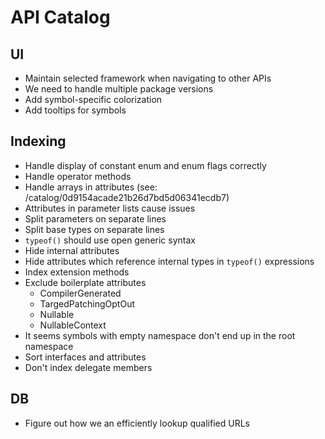 # API Catalog

## UI

* Maintain selected framework when navigating to other APIs
* We need to handle multiple package versions
* Add symbol-specific colorization
* Add tooltips for symbols

## Indexing

* Handle display of constant enum and enum flags correctly
* Handle operator methods
* Handle arrays in attributes (see: /catalog/0d9154acade21b26d7bd5d06341ecdb7)
* Attributes in parameter lists cause issues
* Split parameters on separate lines
* Split base types on separate lines
* `typeof()` should use open generic syntax
* Hide internal attributes
* Hide attributes which reference internal types in `typeof()` expressions
* Index extension methods
* Exclude boilerplate attributes
	- CompilerGenerated
	- TargedPatchingOptOut
	- Nullable
	- NullableContext
* It seems symbols with empty namespace don't end up in the root namespace
* Sort interfaces and attributes
* Don't index delegate members

## DB

* Figure out how we an efficiently lookup qualified URLs
